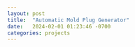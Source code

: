 ```yaml
---
layout: post
title:  "Automatic Mold Plug Generator"
date:   2024-02-01 01:23:46 -0700
categories: projects
---
```



[jekyll-docs]: https://jekyllrb.com/docs/home
[jekyll-gh]:   https://github.com/jekyll/jekyll
[jekyll-talk]: https://talk.jekyllrb.com/
